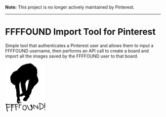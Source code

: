 **Note:** This project is no longer actively maintained by Pinterest.

---

# FFFFOUND Import Tool for Pinterest

Simple tool that authenticates a Pinterest user and allows them to input a FFFFOUND username, then performs an API call to create a board and import all the images saved by the FFFFOUND user to that board.

![FFFFOUND Logo](/img/ffffound_logo.gif)
